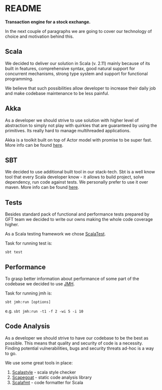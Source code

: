 # README

**Transaction engine for a stock exchange.**

In the next couple of paragraphs we are going to cover our technology of choice and motivation behind this.


## Scala

We decided to deliver our solution in Scala (v. 2.11) mainly because of its built in features, comprehensive syntax, good natural support for concurrent mechanisms, strong type system and support for functional programming.

We believe that such possibilities allow developer to increase their daily job and make codebase maintenance to be less painful.

## Akka

As a developer we should strive to use solution with higher level of abstraction to simply not play with quirkies that are guaranteed by using the primitives.
Its really hard to manage multihreaded applications.

Akka is a toolkit built on top of Actor model with promise to be super fast.
More info can be found [here](http://doc.akka.io/docs/akka/current/intro/what-is-akka.html).

## SBT

We decided to use additional built tool in our stack-tech. Sbt is a well know tool that every Scala developer know - it allows to build project, solve dependency, run code against tests. We personally prefer to use it over maven.
More info can be found [here](http://www.scala-sbt.org/).

## Tests

Besides standard pack of functional and performance tests prepared by GFT team we decided to write our owns making the whole code coverage higher.

As a Scala testing framework we chose [ScalaTest](http://www.artima.com/scalatest/).

Task for running test is:

```
sbt test
```

## Performance

To grasp better information about performance of some part of the codebase we decided to use [JMH](http://openjdk.java.net/projects/code-tools/jmh/).

Task for running jmh is:

```
sbt jmh:run [options]
```

e.g. `sbt jmh:run -t1 -f 2 -wi 5 -i 10`

## Code Analysis

As a developer we should strive to have our codebase to be the best as possible.
This means that quality and security of code is a necessity. Finding potential vulnerabilities, bugs and security threats ad-hoc is a way to go. 

We use some great tools in place:

1. [Scalastyle](http://www.scalastyle.org/) - scala style checker
2. [Scapegoat](https://github.com/sksamuel/sbt-scapegoat) - static code analysis library
3. [Scalafmt](http://scalafmt.org/) - code formatter for Scala 
